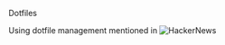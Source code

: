 Dotfiles

Using dotfile management mentioned in ![HackerNews](https://news.ycombinator.com/item?id=11070797)
